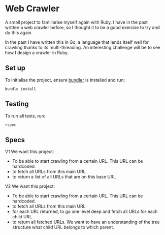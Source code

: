 # Web Crawler

A small project to familiarise myself again with Ruby. I have in the past written a web crawler before, so I thought it to be a good exercise to try and do this again.

In the past I have written this in Go, a language that lends itself well for crawling thanks to its multi-threading. An interesting challenge will be to see how I design a crawler in Ruby.

## Set up
To initialise the project, ensure [bundler](https://bundler.io/) is installed and run:
```
bundle install
```

## Testing
To run all tests, run:
```
rspec
```

## Specs
V1
We want this project:
- To be able to start crawling from a certain URL. This URL can be hardcoded.
- to fetch all URLs from this main URL
- to return a list of all URLs that are on this base URL

V2
We want this project:
- To be able to start crawling from a certain URL. This URL can be hardcoded.
- to fetch all URLs from this main URL
- for each URL returned, to go one level deep and fetch all URLs for each child URL
- to return all fetched URLs. We want to have an understanding of the tree structure what child URL belongs to which parent.
